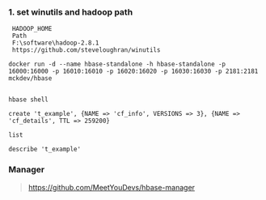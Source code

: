 


### 1. set winutils and hadoop path


```
 HADOOP_HOME
 Path
 F:\software\hadoop-2.8.1
 https://github.com/steveloughran/winutils
```


```shell
docker run -d --name hbase-standalone -h hbase-standalone -p 16000:16000 -p 16010:16010 -p 16020:16020 -p 16030:16030 -p 2181:2181 mckdev/hbase
```


```shell

hbase shell
   
create 't_example', {NAME => 'cf_info', VERSIONS => 3}, {NAME => 'cf_details', TTL => 259200}

list

describe 't_example'

```

### Manager
> https://github.com/MeetYouDevs/hbase-manager
